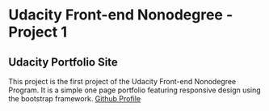 # Udacity Front-end Nonodegree - Project 1
## Udacity Portfolio Site

This project is the first project of the Udacity Front-end Nonodegree Program. It is a simple one page portfolio featuring responsive design using the bootstrap framework.
[Github Profile](https://github.com/anushasingh)
